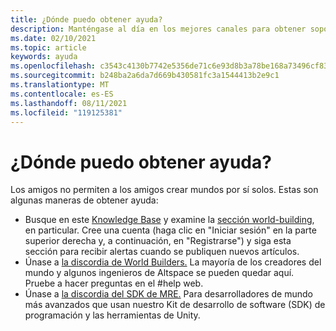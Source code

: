 ```yaml
---
title: ¿Dónde puedo obtener ayuda?
description: Manténgase al día en los mejores canales para obtener soporte técnico y ayuda con sus experiencias de AltpsaceVR.
ms.date: 02/10/2021
ms.topic: article
keywords: ayuda
ms.openlocfilehash: c3543c4130b7742e5356de71c6e93d8b3a78be168a73496cf834b56e1c1c4229
ms.sourcegitcommit: b248ba2a6da7d669b430581fc3a1544413b2e9c1
ms.translationtype: MT
ms.contentlocale: es-ES
ms.lasthandoff: 08/11/2021
ms.locfileid: "119125381"
---
```

# <a name="where-can-i-get-help"></a>¿Dónde puedo obtener ayuda?

Los amigos no permiten a los amigos crear mundos por sí solos. Estas son algunas maneras de obtener ayuda:

* Busque en este [Knowledge Base](../index.yml) y examine la [sección world-building](world-editor-getting-started.md), en particular. Cree una cuenta (haga clic en "Iniciar sesión" en la parte superior derecha y, a continuación, en "Registrarse") y siga esta sección para recibir alertas cuando se publiquen nuevos artículos.
* Únase a [la discordia de World Builders.](https://discordapp.com/invite/altspacevr) La mayoría de los creadores del mundo y algunos ingenieros de Altspace se pueden quedar aquí. Pruebe a hacer preguntas en el #help web.
* Únase a [la discordia del SDK de MRE.](https://discord.gg/xyBcQec) Para desarrolladores de mundo más avanzados que usan nuestro Kit de desarrollo de software (SDK) de programación y las herramientas de Unity. 